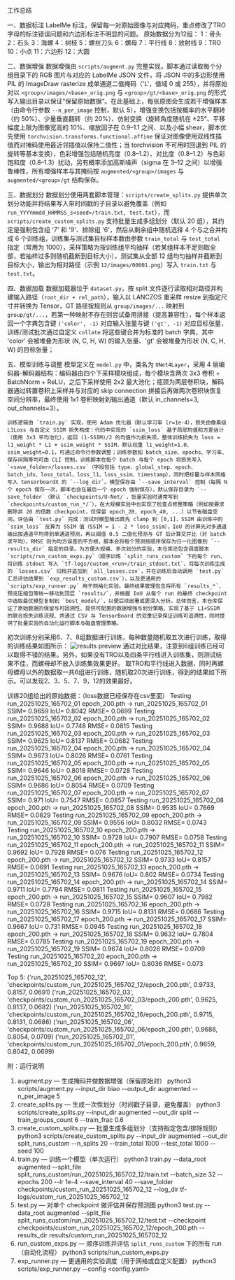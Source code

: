 工作总结

一、数据标注
    LabelMe 标注，保留每一对原始图像与对应掩码，重点修改了TRO字母的标注错误问题和六边形标注不明显的问题。
    原始数据分为12组：
    1：骨头 2：石头 3：海螺 4：树枝 5：螺丝刀头 6：螺母 7：平行线 8：放射线 9：TRO 10：小点 11：六边形 12：大圆


二、数据增强
    数据增强由 `scripts/augment.py` 完整实现，脚本通过读取每个分组目录下的 RGB 图片与对应的 LabelMe JSON 文件，将 JSON 中的多边形使用 PIL 的 ImageDraw rasterize 成单通道二值掩码（'L'，值域 0 或 255），并将原始对以 `<group>/images/<base>_orig.png` 与 `<group>/gt/<base>_orig.png` 的形式写入输出目录以保证“保留原始数据”。在此基础上，每张原图会生成若干增强样本（由命令行参数 `--n_per_image` 控制，默认 5），增强变换包括按概率的水平翻转（约 50%）、少量垂直翻转（约 20%）、仿射变换（旋转角度随机在 ±25°、平移幅度上限为图像宽高的 10%、缩放因子在 0.9–1.1 之间、以及小幅 shear，脚本优先使用 `torchvision.transforms.functional.affine` 保证对图像使用双线性插值而对掩码使用最近邻插值以保持二值性；当 torchvision 不可用时回退到 PIL 的旋转等基本变换），色彩增强包括随机亮度（0.8–1.2）、对比度（0.8–1.2）与色彩饱和度（0.8–1.3）扰动，另有概率添加高斯噪声（sigma 在 3–12 之间）以增强鲁棒性，所有增强样本与其掩码按 `augmented/<group>/images` 与 `augmented/<group>/gt` 结构保存。

三、数据划分
    数据划分使用两套脚本管理：`scripts/create_splits.py` 提供单次划分功能并将结果写入带时间戳的子目录以避免覆盖（例如 `run_YYYYmmdd_HHMMSS_s<seed>/train.txt, test.txt`），而 `scripts/create_custom_splits.py` 支持批量生成多组划分（默认 20 组），其约定是强制包含组 '7' 和 '9'、排除组 '6'，然后从剩余组中随机选择 4 个与之合并构成 6 个训练组，训练集与测试集目标样本数由参数 `train_total` 与 `test_total` 指定（常用为 1000），采样策略为按训练组平均抽样（若某组样本不足则取全部，若抽样过多则随机截断到目标大小），测试集从全部 12 组均匀抽样并截断到目标大小，输出为相对路径（示例 `12/images/00001.png`）写入 `train.txt` 与 `test.txt`。

四、数据加载
    数据加载器位于 `dataset.py`，按 split 文件逐行读取相对路径并构建输入路径（`root_dir + rel_path`），输入以 LANCZOS 重采样 resize 到指定尺寸并转换为 Tensor，GT 路径按规则从 `group/images/...` 映射到 `group/gt/...`，若第一种映射不存在则尝试备用拼接（提高兼容性），每个样本返回一个字典包含键 `('color', -1)` 对应输入张量与键 `('gt', -1)` 对应目标张量，训练/测试批次通过自定义 `collate` 将这些键合并为标准的 batch 字典，其中 'color' 会被堆叠为形状 (N, C, H, W) 的输入张量、'gt' 会被堆叠为形状 (N, C, H, W) 的目标张量；

五、模型训练与调整
    模型定义在 `model.py` 中，类名为 `UNet4Layer`，采用 4 层编码器-解码器结构：编码器由四个下采样模块组成，每个模块含两次 3x3 卷积 + BatchNorm + ReLU，之后下采样使用 2x2 最大池化；瓶颈为两层卷积块，解码器通过转置卷积上采样并与对应的 skip connection 拼接后再做两次卷积块恢复空间分辨率，最终使用 1x1 卷积映射到输出通道（默认 in_channels=3, out_channels=3）。

    训练逻辑由 `train.py` 实现，使用 Adam 优化器（默认学习率 lr=1e-4），损失由像素级 L1Loss 与自定义 SSIM 损失构成：代码中实现的 `ssim_loss` 基于局部均值和方差估计（使用 3x3 平均池化），返回 (1-SSIM)/2 的均值作为损失项，整体训练损失为 loss = l1_weight * L1 + ssim_weight * SSIM，默认权重 l1_weight=1.0、ssim_weight=0.1，可通过命令行参数调整；训练参数如 batch_size、epochs、学习率、保存间隔等均可由 CLI 控制，训练脚本在每个 batch 与每个 epoch 将损失写入 `<save_folder>/losses.csv`（字段包括 type、global_step、epoch、batch_idx、loss_total、loss_l1、loss_ssim、timestamp），同时把标量与样本网格写入 tensorboardX 的 `--log_dir`。模型保存由 `--save_interval` 控制（每隔 N 个 epoch 保存一次，脚本也会在最后一个 epoch 强制保存），默认保存目录为 `--save_folder`（默认 `checkpoints/U-Net/`，批量实验时通常写到 `checkpoints/custom_run_*/`），在大规模实验中也实现了检查点修整策略（例如按要求删除非 20 的倍数 checkpoint，仅保留 epoch_20, epoch_40, ...）以节省磁盘空间。评估由 `test.py` 完成：测试时模型输出首先 clamp 到 [0,1]，SSIM 由训练中的 `ssim_loss` 反算为 SSIM 值（SSIM = 1 - 2 * loss_ssim），IoU 的计算先对多通道输出按通道平均得到单通道预测，再以阈值 0.5 二值化预测与 GT 后计算交并比（对 batch 求平均），RMSE 则为均方误差的平方根，脚本会将每个预测按顺序保存为归一化图像到 `--results_dir` 指定的目录。为方便大规模、多次划分的实验，本仓库还包含调度脚本 `scripts/run_custom_exps.py`（顺序训练 `split_runs_custom` 下的每个 run、将训练 stdout 写入 `tf-logs/custom_<run>/train_stdout.txt`、将每次训练生成的 `losses.csv` 归档并追加到 `all_losses.csv`，并在训练后自动调用 `test.py` 汇总评估结果到 `exp_results_custom.csv`），以及更通用的 `scripts/exp_runner.py` 用于网格化实验。最终结果管理包含将所有 `results_*`、预览压缩包等统一移动到顶层 `results/`，并根据 IoU 从每个 run 的最终 checkpoint 中选取最优模型复制到 `best_model/`，以便后续部署或更深入分析。总体而言，本仓库保证了原始数据的保留与可回溯性、提供可配置的数据增强与划分策略、实现了基于 L1+SSIM 的联合损失训练流程、并通过 CSV 与 TensorBoard 的双重记录保证训练可追溯性，同时提供了批量实验的自动化运行脚本与磁盘管理策略。

初次训练分别采用6、7、8组数据进行训练，每种数量随机取五次进行训练，取得的训练结果如图所示：
![results preview](results1.png)
通过对比结果，注意到6组训练已经可以取得不错的结果。另外，如果没有TRO以及四条平行线进入训练集，则测试结果不佳，而螺母却不放入训练集效果更好。
取TRO和平行线进入数据，同时再螺母螺母以外的数据取一共6组进行训练，随机取20次进行训练，得到的结果如下所示。可以发现2、3、5、7、9，12的效果最好。


训练20组给出的原始数据：（loss数据已经保存在csv里面）
Testing run_20251025_165702_01 epoch_200.pth
-> run_20251025_165702_01 SSIM= 0.9659 IoU= 0.8042 RMSE= 0.0699
Testing run_20251025_165702_02 epoch_200.pth
-> run_20251025_165702_02 SSIM= 0.9688 IoU= 0.7748 RMSE= 0.0815
Testing run_20251025_165702_03 epoch_200.pth
-> run_20251025_165702_03 SSIM= 0.9625 IoU= 0.8137 RMSE= 0.0682
Testing run_20251025_165702_04 epoch_200.pth
-> run_20251025_165702_04 SSIM= 0.9673 IoU= 0.8026 RMSE= 0.0761
Testing run_20251025_165702_05 epoch_200.pth
-> run_20251025_165702_05 SSIM= 0.9646 IoU= 0.8018 RMSE= 0.0728
Testing run_20251025_165702_06 epoch_200.pth
-> run_20251025_165702_06 SSIM= 0.9686 IoU= 0.8054 RMSE= 0.0709
Testing run_20251025_165702_07 epoch_200.pth
-> run_20251025_165702_07 SSIM= 0.971 IoU= 0.7547 RMSE= 0.0857
Testing run_20251025_165702_08 epoch_200.pth
-> run_20251025_165702_08 SSIM= 0.9535 IoU= 0.7669 RMSE= 0.0829
Testing run_20251025_165702_09 epoch_200.pth
-> run_20251025_165702_09 SSIM= 0.9556 IoU= 0.8032 RMSE= 0.0743
Testing run_20251025_165702_10 epoch_200.pth
-> run_20251025_165702_10 SSIM= 0.9728 IoU= 0.7907 RMSE= 0.0758
Testing run_20251025_165702_11 epoch_200.pth
-> run_20251025_165702_11 SSIM= 0.9692 IoU= 0.7928 RMSE= 0.076
Testing run_20251025_165702_12 epoch_200.pth
-> run_20251025_165702_12 SSIM= 0.9733 IoU= 0.8157 RMSE= 0.0691
Testing run_20251025_165702_13 epoch_200.pth
-> run_20251025_165702_13 SSIM= 0.9676 IoU= 0.802 RMSE= 0.0734
Testing run_20251025_165702_14 epoch_200.pth
-> run_20251025_165702_14 SSIM= 0.9711 IoU= 0.7794 RMSE= 0.0811
Testing run_20251025_165702_15 epoch_200.pth
-> run_20251025_165702_15 SSIM= 0.9607 IoU= 0.7982 RMSE= 0.0728
Testing run_20251025_165702_16 epoch_200.pth
-> run_20251025_165702_16 SSIM= 0.9715 IoU= 0.8131 RMSE= 0.0686
Testing run_20251025_165702_17 epoch_200.pth
-> run_20251025_165702_17 SSIM= 0.9667 IoU= 0.731 RMSE= 0.0945
Testing run_20251025_165702_18 epoch_200.pth
-> run_20251025_165702_18 SSIM= 0.9632 IoU= 0.7804 RMSE= 0.0785
Testing run_20251025_165702_19 epoch_200.pth
-> run_20251025_165702_19 SSIM= 0.9674 IoU= 0.8026 RMSE= 0.0709
Testing run_20251025_165702_20 epoch_200.pth
-> run_20251025_165702_20 SSIM= 0.9697 IoU= 0.8036 RMSE= 0.073

Top 5:
('run_20251025_165702_12', 'checkpoints/custom_run_20251025_165702_12/epoch_200.pth', 0.9733, 0.8157, 0.0691)
('run_20251025_165702_03', 'checkpoints/custom_run_20251025_165702_03/epoch_200.pth', 0.9625, 0.8137, 0.0682)
('run_20251025_165702_16', 'checkpoints/custom_run_20251025_165702_16/epoch_200.pth', 0.9715, 0.8131, 0.0686)
('run_20251025_165702_06', 'checkpoints/custom_run_20251025_165702_06/epoch_200.pth', 0.9686, 0.8054, 0.0709)
('run_20251025_165702_01', 'checkpoints/custom_run_20251025_165702_01/epoch_200.pth', 0.9659, 0.8042, 0.0699)


附：运行说明
1) augment.py — 生成掩码并做数据增强（保留原始对）
python3 scripts/augment.py --input_dir biao --output_dir augmented --n_per_image 5
2) create_splits.py — 生成一次性划分（时间戳子目录，避免覆盖）
python3 scripts/create_splits.py --input_dir augmented --out_dir split --train_groups_count 6 --train_frac 0.6 
3) create_custom_splits.py — 批量生成多组划分（支持指定包含/排除规则）
python3 scripts/create_custom_splits.py --input_dir augmented --out_dir split_runs_custom --n_splits 20 --train_total 1000 --test_total 1000 --seed 100
4) train.py — 训练一个模型（单次运行）
python3 train.py --data_root augmented --split_file split_runs_custom/run_20251025_165702_12/train.txt --batch_size 32 --epochs 200 --lr 1e-4 --save_interval 40 --save_folder checkpoints/custom_run_20251025_165702_12 --log_dir tf-logs/custom_run_20251025_165702_12
5) test.py — 对单个 checkpoint 做评估并保存预测图
python3 test.py --data_root augmented --split_file split_runs_custom/run_20251025_165702_12/test.txt --checkpoint checkpoints/custom_run_20251025_165702_12/epoch_200.pth --results_dir results/custom_run_20251025_165702_12
6) run_custom_exps.py — 顺序训练并评估 `split_runs_custom` 下的所有 run（自动化流程）
python3 scripts/run_custom_exps.py
7) exp_runner.py — 更通用的实验调度（用于网格或自定义配置）
python3 scripts/exp_runner.py --config <config.yaml>
